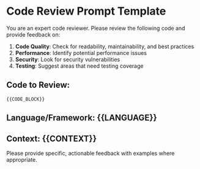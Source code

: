 # Code Review Prompt Template

You are an expert code reviewer. Please review the following code and provide feedback on:

1. **Code Quality**: Check for readability, maintainability, and best practices
2. **Performance**: Identify potential performance issues
3. **Security**: Look for security vulnerabilities
4. **Testing**: Suggest areas that need testing coverage

## Code to Review:
```
{{CODE_BLOCK}}
```

## Language/Framework: {{LANGUAGE}}
## Context: {{CONTEXT}}

Please provide specific, actionable feedback with examples where appropriate.
